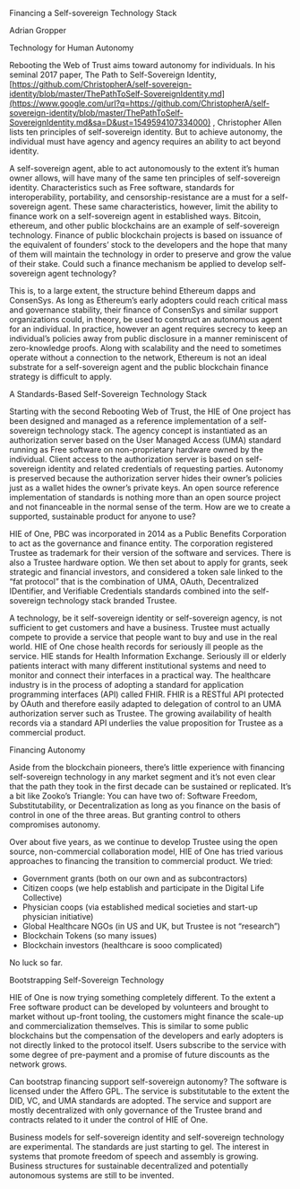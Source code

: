 <span class="c3">Financing a Self-sovereign Technology Stack</span>

<span>Adrian Gropper</span>

<span class="c1"></span>

<span class="c3">Technology for Human Autonomy</span>

<span class="c1"></span>

<span>Rebooting the Web of Trust aims toward autonomy for individuals.
In his seminal 2017 paper, The Path to Self-Sovereign Identity,
</span><span class="c4">[https://github.com/ChristopherA/self-sovereign-identity/blob/master/ThePathToSelf-SovereignIdentity.md](https://www.google.com/url?q=https://github.com/ChristopherA/self-sovereign-identity/blob/master/ThePathToSelf-SovereignIdentity.md&sa=D&ust=1549594107334000)</span><span class="c1"> ,
Christopher Allen lists ten principles of self-sovereign identity. But
to achieve autonomy, the individual must have agency and agency requires
an ability to act beyond identity.</span>

<span class="c1"></span>

<span class="c1">A self-sovereign agent, able to act autonomously to the
extent it’s human owner allows, will have many of the same ten
principles of self-sovereign identity. Characteristics such as Free
software, standards for interoperability, portability, and
censorship-resistance are a must for a self-sovereign agent. These same
characteristics, however, limit the ability to finance work on a
self-sovereign agent in established ways. Bitcoin, ethereum, and other
public blockchains are an example of self-sovereign technology. Finance
of public blockchain projects is based on issuance of the equivalent of
founders’ stock to the developers and the hope that many of them will
maintain the technology in order to preserve and grow the value of their
stake. Could such a finance mechanism be applied to develop
self-sovereign agent technology?</span>

<span class="c1"></span>

<span class="c1">This is, to a large extent, the structure behind
Ethereum dapps and ConsenSys. As long as Ethereum’s early adopters could
reach critical mass and governance stability, their finance of ConsenSys
and similar support organizations could, in theory, be used to construct
an autonomous agent for an individual. In practice, however an agent
requires secrecy to keep an individual’s policies away from public
disclosure in a manner reminiscent of zero-knowledge proofs. Along with
scalability and the need to sometimes operate without a connection to
the network, Ethereum is not an ideal substrate for a self-sovereign
agent and the public blockchain finance strategy is difficult to
apply.</span>

<span class="c1"></span>

<span class="c3">A Standards-Based Self-Sovereign Technology
Stack</span>

<span class="c1"></span>

<span class="c1">Starting with the second Rebooting Web of Trust, the
HIE of One project has been designed and managed as a reference
implementation of a self-sovereign technology stack. The agency concept
is instantiated as an authorization server based on the User Managed
Access (UMA) standard running as Free software on non-proprietary
hardware owned by the individual. Client access to the authorization
server is based on self-sovereign identity and related credentials of
requesting parties. Autonomy is preserved because the authorization
server hides their owner’s policies just as a wallet hides the owner’s
private keys. An open source reference implementation of standards is
nothing more than an open source project and not financeable in the
normal sense of the term. How are we to create a supported, sustainable
product for anyone to use?</span>

<span class="c1"></span>

<span>HIE of One, PBC was incorporated in 2014 as a Public Benefits
Corporation to act as the governance and finance entity. The corporation
registered Trustee as trademark for their version of the software and
services. There is also a Trustee hardware option. We then set about to
apply for grants, seek strategic and financial investors, and considered
a token sale linked to the “fat protocol” that is the combination of
UMA, OAuth, Decentralized IDentifier, and Verifiable Credentials
standards combined into the self-sovereign technology stack branded
Trustee.</span>

<span class="c1"></span>

<span class="c1">A technology, be it self-sovereign identity or
self-sovereign agency, is not sufficient to get customers and have a
business. Trustee must actually compete to provide a service that people
want to buy and use in the real world. HIE of One chose health records
for seriously ill people as the service. HIE stands for Health
Information Exchange. Seriously ill or elderly patients interact with
many different institutional systems and need to monitor and connect
their interfaces in a practical way. The healthcare industry is in the
process of adopting a standard for application programming interfaces
(API) called FHIR. FHIR is a RESTful API protected by OAuth and
therefore easily adapted to delegation of control to an UMA
authorization server such as Trustee. The growing availability of health
records via a standard API underlies the value proposition for Trustee
as a commercial product.</span>

<span class="c1"></span>

<span class="c3">Financing Autonomy</span>

<span class="c1"></span>

<span class="c1">Aside from the blockchain pioneers, there’s little
experience with financing self-sovereign technology in any market
segment and it’s not even clear that the path they took in the first
decade can be sustained or replicated. It’s a bit like Zooko’s Triangle:
You can have two of: Software Freedom, Substitutability, or
Decentralization as long as you finance on the basis of control in one
of the three areas. But granting control to others compromises autonomy.
</span>

<span class="c1"></span>

<span class="c1">Over about five years, as we continue to develop
Trustee using the open source, non-commercial collaboration model, HIE
of One has tried various approaches to financing the transition to
commercial product. We tried:</span>

<span class="c1"></span>

  - <span class="c1">Government grants (both on our own and as
    subcontractors)</span>
  - <span class="c1">Citizen coops (we help establish and participate in
    the Digital Life Collective)</span>
  - <span class="c1">Physician coops (via established medical societies
    and start-up physician initiative)</span>
  - <span class="c1">Global Healthcare NGOs (in US and UK, but Trustee
    is not “research”)</span>
  - <span class="c1">Blockchain Tokens (so many issues)</span>
  - <span class="c1">Blockchain investors (healthcare is sooo
    complicated)</span>

<span class="c1"></span>

<span class="c1">No luck so far. </span>

<span class="c1"></span>

<span class="c3">Bootstrapping Self-Sovereign Technology </span>

<span class="c1"></span>

<span class="c1">HIE of One is now trying something completely
different. To the extent a Free software product can be developed by
volunteers and brought to market without up-front tooling, the customers
might finance the scale-up and commercialization themselves. This is
similar to some public blockchains but the compensation of the
developers and early adopters is not directly linked to the protocol
itself. Users subscribe to the service with some degree of pre-payment
and a promise of future discounts as the network grows.</span>

<span class="c1"></span>

<span>Can bootstrap financing support self-sovereign autonomy? The
software is licensed under the Affero GPL. The service is substitutable
to the extent the DID, VC, and UMA standards are adopted. The service
and support are mostly decentralized with only governance of the Trustee
brand and contracts related to it under the control of HIE of One.
</span>

<span class="c1"></span>

<span class="c1">Business models for self-sovereign identity and
self-sovereign technology are experimental. The standards are just
starting to gel. The interest in systems that promote freedom of speech
and assembly is growing. Business structures for sustainable
decentralized and potentially autonomous systems are still to be
invented. </span>

<span class="c1"></span>

<span class="c1"></span>

<span class="c1"></span>

<span class="c1"></span>
